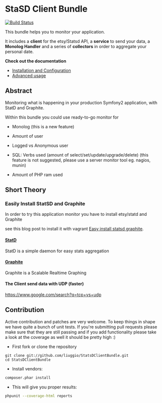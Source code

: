 StaSD Client Bundle
===================

[![Build Status](https://secure.travis-ci.org/liuggio/StatsDClientBundle.png)](http://travis-ci.org/liuggio/StatsDClientBundle)

This bundle helps you to monitor your application.

It includes a **client** for the etsy/Statsd API, a **service** to send your data,
a **Monolog Handler** and a series of **collectors** in order to aggregate your personal date.


**Check out the documentation**

* [Installation and Configuration](https://github.com/liuggio/StatsDClientBundle/blob/master/Resources/doc/installation.md)
* [Advanced usage](https://github.com/liuggio/StatsDClientBundle/blob/master/Resources/doc/advanced.md)

## Abstract

Monitoring what is happening in your production Symfony2 application, with StatD and Graphite.

Within this bundle you could use ready-to-go monitor for

- Monolog (this is a new feature)

- Amount of user

- Logged vs Anonymous user

- SQL: Verbs used (amount of select/set/update/upgrade/delete) (this feature is not suggested, please use a server monitor tool eg. nagios, munin)

- Amount of PHP ram used



## Short Theory

### Easily Install StatSD and Graphite

In order to try this application monitor you have to install etsy/statd and Graphite

see this blog post to install it with vagrant [Easy install statsd graphite](http://welcometothebundle.com/easily-install-statsd-and-graphite-with-vagrant/).


#### [StatD](https://github.com/etsy/statsd)

StatD is a simple daemon for easy stats aggregation

#### [Graphite](http://graphite.wikidot.com/)

Graphite is a Scalable Realtime Graphing

#### The Client send data with UDP (faster)

https://www.google.com/search?q=tcp+vs+udp

## Contribution

Active contribution and patches are very welcome.
To keep things in shape we have quite a bunch of unit tests. If you're submitting pull requests please
make sure that they are still passing and if you add functionality please
take a look at the coverage as well it should be pretty high :)

- First fork or clone the repository

```
git clone git://github.com/liuggio/StatsDClientBundle.git
cd StatsDClientBundle
```

- Install vendors:

``` bash
composer.phar install
```

- This will give you proper results:

``` bash
phpunit --coverage-html reports
```






